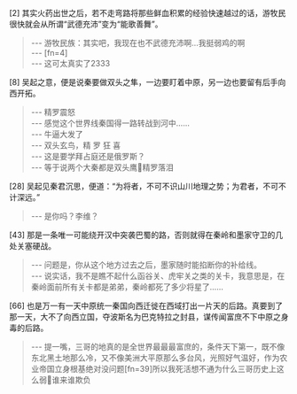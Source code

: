 
[2] 其实火药出世之后，若不走弯路将那些鲜血积累的经验快速越过的话，游牧民很快就会从所谓“武德充沛”变为“能歌善舞”。
>--- 游牧民族：其实吧，我现在也不武德充沛啊…我挺弱鸡的啊<br>
>--- [fn=4]<br>
>--- 这可太真实了2333<br>

[8] 吴起之意，便是说秦要做双头之隼，一边要盯着中原，另一边也要留有后手向西开拓。
>--- 精罗震怒<br>
>--- 感觉这个世界线秦国得一路转战到河中……<br>
>--- 牛逼大发了<br>
>--- 双头玄鸟，精  罗  狂  喜<br>
>--- 这是要学拜占庭还是俄罗斯？<br>
>--- 等于说两个大秦都是双头鹰🤔精罗落泪<br>

[28] 吴起见秦君沉思，便道：“为将者，不可不识山川地理之势；为君者，不可不计深远。”
>--- 是你吗？李维？<br>

[43] 那是一条唯一可能绕开汉中突袭巴蜀的路，否则就得在秦岭和墨家守卫的几处关塞硬战。
>--- 问题是，你从这个地方过去之后，墨家随时能掐断你的补给线。<br>
>--- 说实话，我不是瞧不起什么函谷关、虎牢关之类的关卡，我意思是，在秦岭面前所有关卡都是弟弟，秦岭都死了多少将星了……<br>

[66] 也是万一有一天中原统一秦国向西迁徙在西域打出一片天的后路。真要到了那一天，大不了向西立国，夺波斯名为巴克特拉之封县，谋传闻富庶不下中原之身毒的后路。
>--- 提一嘴，三哥的地真的是全世界最最最富庶的，条件天下第一，既不像东北黑土地那么冷，又不像美洲大平原那么多台风，光照好气温好，作为农业帝国立身根基绝对没问题[fn=39]所以我死活想不通为什么三哥历史上这么弱🐔谁来谁欺负<br>
